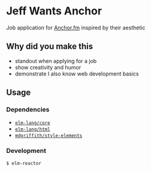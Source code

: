 # Jeff Wants Anchor

Job application for [Anchor.fm](anchor) inspired by their aesthetic

## Why did you make this

* standout when applying for a job
* show creativity and humor
* demonstrate I also know web development basics

## Usage

### Dependencies

* [`elm-lang/core`](https://github.com/elm-lang/core)
* [`elm-lang/html`](https://github.com/elm-lang/html)
* [`mdgriffith/style-elements`](https://github.com/mdgriffith/style-elements)

### Development

`$ elm-reactor`

[anchor]: https://anchor.fm
